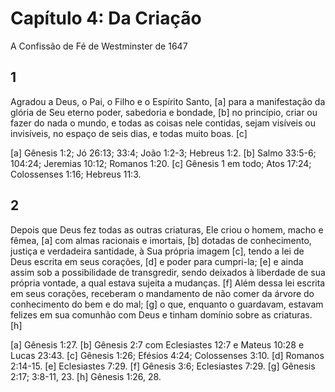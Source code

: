 # Capítulo 4: Da Criação
A Confissão de Fé de Westminster de 1647

## 1
Agradou a Deus, o Pai, o Filho e o Espírito Santo, [a] para a manifestação da glória de Seu eterno poder, sabedoria e bondade, [b] no princípio, criar ou fazer do nada o mundo, e todas as coisas nele contidas, sejam visíveis ou invisíveis, no espaço de seis dias, e todas muito boas. [c]

[a] Gênesis 1:2; Jó 26:13; 33:4; João 1:2-3; Hebreus 1:2. [b] Salmo 33:5-6; 104:24; Jeremias 10:12; Romanos 1:20. [c] Gênesis 1 em todo; Atos 17:24; Colossenses 1:16; Hebreus 11:3.

## 2
Depois que Deus fez todas as outras criaturas, Ele criou o homem, macho e fêmea, [a] com almas racionais e imortais, [b] dotadas de conhecimento, justiça e verdadeira santidade, à Sua própria imagem [c], tendo a lei de Deus escrita em seus corações, [d] e poder para cumpri-la; [e] e ainda assim sob a possibilidade de transgredir, sendo deixados à liberdade de sua própria vontade, a qual estava sujeita a mudanças. [f] Além dessa lei escrita em seus corações, receberam o mandamento de não comer da árvore do conhecimento do bem e do mal; [g] o que, enquanto o guardavam, estavam felizes em sua comunhão com Deus e tinham domínio sobre as criaturas. [h]

[a] Gênesis 1:27. [b] Gênesis 2:7 com Eclesiastes 12:7 e Mateus 10:28 e Lucas 23:43. [c] Gênesis 1:26; Efésios 4:24; Colossenses 3:10. [d] Romanos 2:14-15. [e] Eclesiastes 7:29. [f] Gênesis 3:6; Eclesiastes 7:29. [g] Gênesis 2:17; 3:8-11, 23. [h] Gênesis 1:26, 28.